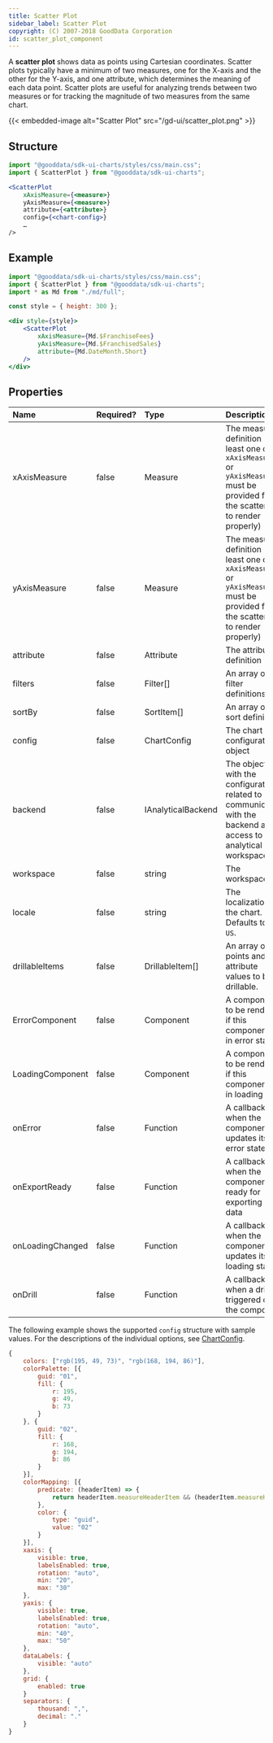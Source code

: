 ```yaml
---
title: Scatter Plot
sidebar_label: Scatter Plot
copyright: (C) 2007-2018 GoodData Corporation
id: scatter_plot_component
---
```


A **scatter plot** shows data as points using Cartesian coordinates. Scatter plots typically have a minimum of two measures, one for the X-axis and the other for the Y-axis, and one attribute, which determines the meaning of each data point.
Scatter plots are useful for analyzing trends between two measures or for tracking the magnitude of two measures from the same chart.

{{< embedded-image alt="Scatter Plot" src="/gd-ui/scatter_plot.png" >}}

## Structure

```jsx
import "@gooddata/sdk-ui-charts/styles/css/main.css";
import { ScatterPlot } from "@gooddata/sdk-ui-charts";

<ScatterPlot
    xAxisMeasure={<measure>}
    yAxisMeasure={<measure>}
    attribute={<attribute>}
    config={<chart-config>}
    …
/>
```

## Example

```jsx
import "@gooddata/sdk-ui-charts/styles/css/main.css";
import { ScatterPlot } from "@gooddata/sdk-ui-charts";
import * as Md from "./md/full";

const style = { height: 300 };

<div style={style}>
    <ScatterPlot
        xAxisMeasure={Md.$FranchiseFees}
        yAxisMeasure={Md.$FranchisedSales}
        attribute={Md.DateMonth.Short}
    />
</div>
```

## Properties

| Name | Required? | Type | Description |
| :--- | :--- | :--- | :--- |
| xAxisMeasure | false | Measure | The measure definition (at least one of `xAxisMeasure` or `yAxisMeasure` must be provided for the scatter plot to render properly) |
| yAxisMeasure | false | Measure | The measure definition (at least one of `xAxisMeasure` or `yAxisMeasure` must be provided for the scatter plot to render properly) |
| attribute | false | Attribute | The attribute definition |
| filters | false | Filter[] | An array of filter definitions |
| sortBy | false | SortItem[] | An array of sort definitions |
| config | false | ChartConfig | The chart configuration object |
| backend | false | IAnalyticalBackend | The object with the configuration related to communication with the backend and access to analytical workspaces |
| workspace | false | string | The workspace ID |
| locale | false | string | The localization of the chart. Defaults to `en-US`.|
| drillableItems | false | DrillableItem[] | An array of points and attribute values to be drillable. |
| ErrorComponent | false | Component | A component to be rendered if this component is in error state |
| LoadingComponent | false | Component | A component to be rendered if this component is in loading state |
| onError | false | Function | A callback when the component updates its error state |
| onExportReady | false | Function | A callback when the component is ready for exporting its data |
| onLoadingChanged | false | Function | A callback when the component updates its loading state |
| onDrill | false | Function | A callback when a drill is triggered on the component |


The following example shows the supported `config` structure with sample values. For the descriptions of the individual options, see [ChartConfig](../chart_config/).

```javascript
{
    colors: ["rgb(195, 49, 73)", "rgb(168, 194, 86)"],
    colorPalette: [{
        guid: "01",
        fill: {
            r: 195,
            g: 49,
            b: 73
        }
    }, {
        guid: "02",
        fill: {
            r: 168,
            g: 194,
            b: 86
        }
    }],
    colorMapping: [{
        predicate: (headerItem) => {
            return headerItem.measureHeaderItem && (headerItem.measureHeaderItem.localIdentifier === "m1_localIdentifier")
        },
        color: {
            type: "guid",
            value: "02"
        }
    }],
    xaxis: {
        visible: true,
        labelsEnabled: true,
        rotation: "auto",
        min: "20",
        max: "30"
    },
    yaxis: {
        visible: true,
        labelsEnabled: true,
        rotation: "auto",
        min: "40",
        max: "50"
    },
    dataLabels: {
        visible: "auto"
    },
    grid: {
        enabled: true
    }
    separators: {
        thousand: ",",
        decimal: "."
    }
}
```
